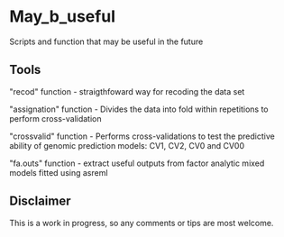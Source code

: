 # May_b_useful
Scripts and function that may be useful in the future

## Tools
"recod" function - straigthfoward way for recoding the data set

"assignation" function - Divides the data into fold within repetitions to perform cross-validation

"crossvalid" function - Performs cross-validations to test the predictive ability of genomic prediction models: CV1, CV2, CV0 and CV00

"fa.outs" function - extract useful outputs from factor analytic mixed models fitted using asreml

## Disclaimer

This is a work in progress, so any comments or tips are most welcome. 


